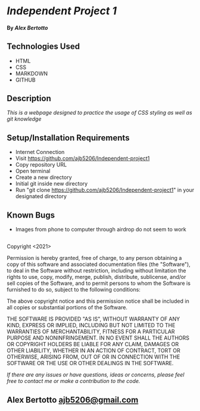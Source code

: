 # _Independent Project 1_

#### By _**Alex Bertotto**_

## Technologies Used

* HTML
* CSS
* MARKDOWN
* GITHUB

## Description

_This is a webpage designed to practice the usage of CSS styling as well as git knowledge_

## Setup/Installation Requirements

* Internet Connection
* Visit https://github.com/ajb5206/Independent-project1
* Copy repository URL
* Open terminal
* Create a new directory
* Initial git inside new directory
* Run "git clone https://github.com/ajb5206/Independent-project1" in your designated directory

## Known Bugs

* Images from phone to computer through airdrop do not seem to work

## 
Copyright <2021> <MIT>

Permission is hereby granted, free of charge, to any person obtaining a copy of this software and associated documentation files (the "Software"), to deal in the Software without restriction, including without limitation the rights to use, copy, modify, merge, publish, distribute, sublicense, and/or sell copies of the Software, and to permit persons to whom the Software is furnished to do so, subject to the following conditions:

The above copyright notice and this permission notice shall be included in all copies or substantial portions of the Software.

THE SOFTWARE IS PROVIDED "AS IS", WITHOUT WARRANTY OF ANY KIND, EXPRESS OR IMPLIED, INCLUDING BUT NOT LIMITED TO THE WARRANTIES OF MERCHANTABILITY, FITNESS FOR A PARTICULAR PURPOSE AND NONINFRINGEMENT. IN NO EVENT SHALL THE AUTHORS OR COPYRIGHT HOLDERS BE LIABLE FOR ANY CLAIM, DAMAGES OR OTHER LIABILITY, WHETHER IN AN ACTION OF CONTRACT, TORT OR OTHERWISE, ARISING FROM, OUT OF OR IN CONNECTION WITH THE SOFTWARE OR THE USE OR OTHER DEALINGS IN THE SOFTWARE.

_If there are any issues or have questions, ideas or concerns, please feel free to contact me or make a contribution to the code._

## Alex Bertotto ajb5206@gmail.com
